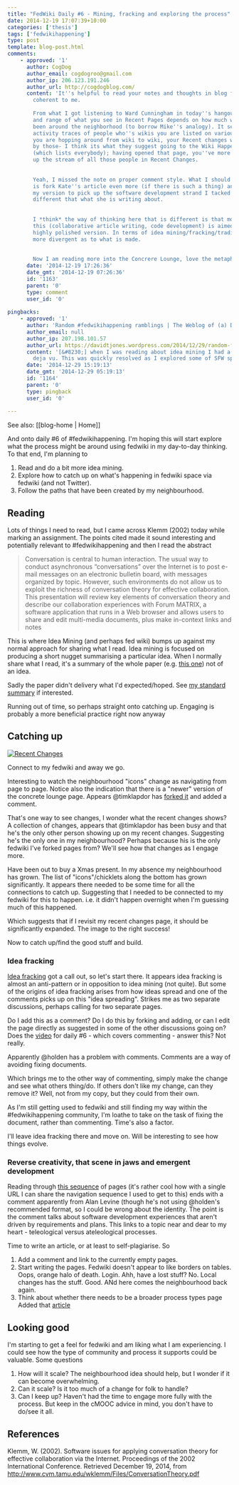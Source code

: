 ```yaml
---
title: "FedWiki Daily #6 - Mining, fracking and exploring the process"
date: 2014-12-19 17:07:39+10:00
categories: ['thesis']
tags: ['fedwikihappening']
type: post
template: blog-post.html
comments:
    - approved: '1'
      author: CogDog
      author_email: cogdogroo@gmail.com
      author_ip: 206.123.191.246
      author_url: http://cogdogblog.com/
      content: 'It''s helpful to read your notes and thoughts in blog format, much more
        coherent to me.
    
        From what I got listening to Ward Cunningham in today''s hangout, the breadth
        and range of what you see in Recent Pages depends on how much wandering you have
        been around the neighborhood (to borrow Mike''s analogy). It seems to be loading
        activity traces of people who''s wikis you are listed on various pages.  so if
        you are hopping around from wiki to wiki, your Recent changes will be refreshed
        by those- I think its what they suggest going to the Wiki Happenings page first
        (which lists everybody); having opened that page, you''ve more or less picked
        up the stream of all those people in Recent Changes.
    
    
        Yeah, I missed the note on proper comment style. What I should do (and maybe tomorrow)
        is fork Kate''s article even more (if there is such a thing) and end up writing
        my version to pick up the software development strand I tacked on, which is likely
        different that what she is writing about.
    
    
        I *think* the way of thinking here that is different is that most processes like
        this (collaborative article writing, code development) is aimed towards one final
        highly polished version. In terms of idea mining/fracking/trading/****ing it seems
        more divergent as to what is made.
    
    
        Now I am reading more into the Concrere Lounge, love the metaphor.'
      date: '2014-12-19 17:26:36'
      date_gmt: '2014-12-19 07:26:36'
      id: '1163'
      parent: '0'
      type: comment
      user_id: '0'
    
pingbacks:
    - approved: '1'
      author: 'Random #fedwikihappening ramblings | The Weblog of (a) David Jones'
      author_email: null
      author_ip: 207.198.101.57
      author_url: https://davidtjones.wordpress.com/2014/12/29/random-fedwikihappening-ramblings/
      content: '[&#8230;] when I was reading about idea mining I had a vague sense of
        deja vu. This was quickly resolved as I explored some of SFW space and came [&#8230;]'
      date: '2014-12-29 15:19:13'
      date_gmt: '2014-12-29 05:19:13'
      id: '1164'
      parent: '0'
      type: pingback
      user_id: '0'
    
---
```


See also: [[blog-home | Home]]

And onto daily #6 of #fedwikihappening. I'm hoping this will start explore what the process might be around using fedwiki in my day-to-day thinking. To that end, I'm planning to

1. Read and do a bit more idea mining.
2. Explore how to catch up on what's happening in fedwiki space via fedwiki (and not Twitter).
3. Follow the paths that have been created by my neighbourhood.

## Reading

Lots of things I need to read, but I came across Klemm (2002) today while marking an assignment. The points cited made it sound interesting and potentially relevant to #fedwikihappening and then I read the abstract

> Conversation is central to human interaction. The usual way to conduct asynchronous “conversations” over the Internet is to post e-mail messages on an electronic bulletin board, with messages organized by topic. However, such environments do not allow us to exploit the richness of conversation theory for effective collaboration. This presentation will review key elements of conversation theory and describe our collaboration experiences with Forum MATRIX, a software application that runs in a Web browser and allows users to share and edit multi-media documents, plus make in-context links and notes

This is where Idea Mining (and perhaps fed wiki) bumps up against my normal approach for sharing what I read. Idea mining is focused on producing a short nugget summarising a particular idea. When I normally share what I read, it's a summary of the whole paper (e.g. [this one](/blog2/2010/03/17/embedding-behaviour-modification-paper-summary/)) not of an idea.

Sadly the paper didn't delivery what I'd expected/hoped. See [my standard summary](/blog2/2014/12/19/software-issues-for-applying-conversation-theory-for-effective-collaboration-via-the-internet/) if interested.

Running out of time, so perhaps straight onto catching up. Engaging is probably a more beneficial practice right now anyway

## Catching up

[![Recent Changes](images/15868605699_c531e8a401.jpg)](https://www.flickr.com/photos/david_jones/15868605699 "Recent Changes by David Jones, on Flickr")

Connect to my fedwiki and away we go.

Interesting to watch the neighbourhood "icons" change as navigating from page to page. Notice also the indication that there is a "newer" version of the concrete lounge page. Appears @timklapdor has [forked it](http://djones.federatedwiki.org/view/welcome-visitors/view/december-2014-journal/view/concrete-lounge/tim.au.fedwikihappening.net/concrete-lounge) and added a comment.

That's one way to see changes, I wonder what the recent changes shows? A collection of changes, appears that @timklapdor has been busy and that he's the only other person showing up on my recent changes. Suggesting he's the only one in my neighbourhood? Perhaps because his is the only fedwiki I've forked pages from? We'll see how that changes as I engage more.

Have been out to buy a Xmas present. In my absence my neighbourhood has grown. The list of "icons"/chicklets along the bottom has grown significantly. It appears there needed to be some time for all the connections to catch up. Suggesting that I needed to be connected to my fedwiki for this to happen. i.e. it didn't happen overnight when I'm guessing much of this happened.

Which suggests that if I revisit my recent changes page, it should be significantly expanded. The image to the right success!

Now to catch up/find the good stuff and build.

### Idea fracking

[Idea fracking](http://djones.federatedwiki.org/view/welcome-visitors/view/recent-changes/journal.hapgood.net/idea-fracking) got a call out, so let's start there. It appears idea fracking is almost an anti-pattern or in opposition to idea mining (not quite). But some of the origins of idea fracking arises from how ideas spread and one of the comments picks up on this "idea spreading". Strikes me as two separate discussions, perhaps calling for two separate pages.

Do I add this as a comment? Do I do this by forking and adding, or can I edit the page directly as suggested in some of the other discussions going on? Does the [video](https://www.youtube.com/watch?v=VvYdRTUP7qc) for daily #6 - which covers commenting - answer this? Not really.

Apparently @holden has a problem with comments. Comments are a way of avoiding fixing documents.

Which brings me to the other way of commenting, simply make the change and see what others thing/do. If others don't like my change, can they remove it? Well, not from my copy, but they could from their own.

As I'm still getting used to fedwiki and still finding my way within the #fedwikihappening community, I'm loathe to take on the task of fixing the document, rather than commenting. Time's also a factor.

I'll leave idea fracking there and move on. Will be interesting to see how things evolve.

### Reverse creativity, that scene in jaws and emergent development

Reading through [this sequence](http://djones.federatedwiki.org/view/welcome-visitors/view/recent-changes/kate.au.fedwikihappening.net/reverse-creativity/kate.au.fedwikihappening.net/that-scene-in-jaws) of pages (it's rather cool how with a single URL I can share the navigation sequence I used to get to this) ends with a comment apparently from Alan Levine (though he's not using @holden's recommended format, so I could be wrong about the identity. The point is the comment talks about software development experiences that aren't driven by requirements and plans. This links to a topic near and dear to my heart - teleological versus ateleological processes.

Time to write an article, or at least to self-plagiarise. So

1. Add a comment and link to the currently empty pages.
2. Start writing the pages. Fedwiki doesn't appear to like borders on tables. Oops, orange halo of death. Login. Ahh, have a lost stuff? No. Local changes has the stuff. Good. ANd here comes the neighbourhood back again.
3. Think about whether there needs to be a broader process types page Added that [article](http://djones.federatedwiki.org/view/welcome-visitors/view/recent-changes/view/types-of-process)

## Looking good

I'm starting to get a feel for fedwiki and am liking what I am experiencing. I could see how the type of community and process it supports could be valuable. Some questions

1. How will it scale? The neighbourhood idea should help, but I wonder if it can become overwhelming.
2. Can it scale? Is it too much of a change for folk to handle?
3. Can I keep up? Haven't had the time to engage more fully with the process. But keep in the cMOOC advice in mind, you don't have to do/see it all.

## References

Klemm, W. (2002). Software issues for applying conversation theory for effective collaboration via the Internet. Proceedings of the 2002 International Conference. Retrieved December 19, 2014, from http://www.cvm.tamu.edu/wklemm/Files/ConversationTheory.pdf